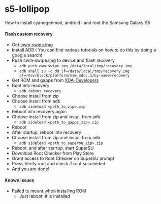 s5-lollipop
===========

How to install cyanogenmod, android l and root the Samsung Galaxy S5

#### Flash custom recovery

* Get [cwm-swipe.img](http://forum.xda-developers.com/devdb/project/dl/?id=5088&task=get)
* Install ADB ( You can find various tutorials on how to do this by doing a google search)
* Push cwm-swipe.img to device and flash recovery
  * `adb push cwm-swipe.img /data/local/tmp/recovery.img`
  * `adb shell su -c dd if=/data/local/tmp/recovery.img of=/dev/block/platform/msm_sdcc.1/by-name/recovery`
* Get ROM and gapps from [XDA-Developers](http://forum.xda-developers.com/galaxy-s5/unified-development/rom-cyanogenmod-12-0-android-5-0-t2945538)
* Boot into recovery
  * `adb reboot recovery`
* Choose install from zip
* Choose install from adb
  * `adb sideload <path_to_zip>.zip`
* Reboot into recovery again
* Choose install from zip and install from adb
  * `adb sideload <path_to_gapps_zip>.zip`
* Reboot
* After startup, reboot into recovery
* Choose install from zip and install from adb
  * `adb sideload <path_to_supersu_zip>.zip`
* Reboot, and after startup, start SuperSU
* Download Root Checker from Play Store
* Grant access to Root Checker on SuperSU prompt
* Press Verify root and check if root succeeded
* And you are done!

#### Known issues
* Failed to mount when installing ROM
  * Just reboot, it is installed
